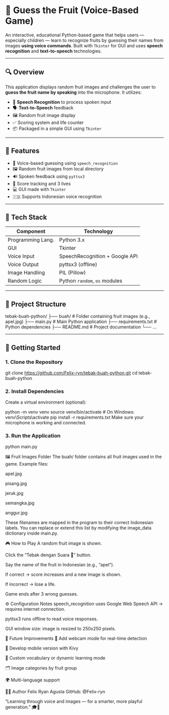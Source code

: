 # 🍎 Guess the Fruit (Voice-Based Game)

An interactive, educational Python-based game that helps users — especially children — learn to recognize fruits by guessing their names from images **using voice commands**. Built with `Tkinter` for GUI and uses **speech recognition** and **text-to-speech** technologies.

---

## 🔍 Overview

This application displays random fruit images and challenges the user to **guess the fruit name by speaking** into the microphone. It utilizes:

- 🎤 **Speech Recognition** to process spoken input  
- 🗣️ **Text-to-Speech** feedback  
- 🖼️ Random fruit image display  
- ✅ Scoring system and life counter  
- 📦 Packaged in a simple GUI using `Tkinter`  

---

## 🧩 Features

- 🎤 Voice-based guessing using `speech_recognition`
- 🖼️ Random fruit images from local directory
- 🔊 Spoken feedback using `pyttsx3`
- 🧠 Score tracking and 3 lives
- 💻 GUI made with `Tkinter`
- 🇮🇩 Supports Indonesian voice recognition

---

## 🧰 Tech Stack

| Component         | Technology                        |
|-------------------|------------------------------------|
| Programming Lang. | Python 3.x                         |
| GUI               | Tkinter                            |
| Voice Input       | SpeechRecognition + Google API     |
| Voice Output      | pyttsx3 (offline)                  |
| Image Handling    | PIL (Pillow)                       |
| Random Logic      | Python `random`, `os` modules      |

---

## 📂 Project Structure

tebak-buah-python/
├── buah/ # Folder containing fruit images (e.g., apel.jpg)
├── main.py # Main Python application
├── requirements.txt # Python dependencies
├── README.md # Project documentation
└── ...

---

## 🚀 Getting Started

### 1. Clone the Repository

git clone https://github.com/Felix-ryn/tebak-buah-python.git
cd tebak-buah-python


### 2. Install Dependencies
Create a virtual environment (optional):

python -m venv venv
source venv/bin/activate       # On Windows: venv\Scripts\activate
pip install -r requirements.txt
Make sure your microphone is working and connected.

### 3. Run the Application
python main.py

🖼️ Fruit Images Folder
The buah/ folder contains all fruit images used in the game.
Example files:

apel.jpg

pisang.jpg

jeruk.jpg

semangka.jpg

anggur.jpg

These filenames are mapped in the program to their correct Indonesian labels.
You can replace or extend this list by modifying the image_data dictionary inside main.py.

🎮 How to Play
A random fruit image is shown.

Click the “Tebak dengan Suara 🎤” button.

Say the name of the fruit in Indonesian (e.g., “apel”).

If correct → score increases and a new image is shown.

If incorrect → lose a life.

Game ends after 3 wrong guesses.

⚙️ Configuration Notes
speech_recognition uses Google Web Speech API → requires internet connection.

pyttsx3 runs offline to read voice responses.

GUI window size: image is resized to 250x250 pixels.

🧪 Future Improvements
🎥 Add webcam mode for real-time detection

📱 Develop mobile version with Kivy

🧠 Custom vocabulary or dynamic learning mode

🗂️ Image categories by fruit group

🌍 Multi-language support


👨‍💻 Author
Felix Ryan Agusta
GitHub: @Felix-ryn

“Learning through voice and images — for a smarter, more playful generation.” 🎓🍓
